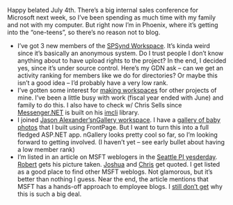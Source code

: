 Happy belated July 4th. There’s a big internal sales conference for
Microsoft next week, so I’ve been spending as much time with my family
and not with my computer. But right now I’m in Phoenix, where it’s
getting into the “one-teens”, so there’s no reason not to blog.

-   I’ve got 3 new members of the [SPSynd
    Workspace](http://www.gotdotnet.com/Community/Workspaces/workspace.aspx?id=bef1fffe-6d20-42c8-a72d-ae7e9a5a194b).
    It’s kinda weird since it’s basically an anonymous system. Do I
    trust people I don’t know anything about to have upload rights to
    the project? In the end, I decided yes, since it’s under source
    control. Here’s my GDN ask – can we get an activity ranking for
    members like we do for directories? Or maybe this isn’t a good idea
    – I’d probably have a very low rank.
-   I’ve gotten some interest for [making
    workspaces](http://devhawk.net/2003/07/01/other-possible-gdn-workspaces/)
    for other projects of mine. I’ve been a little busy with work
    (fiscal year ended with June) and family to do this. I also have to
    check w/ Chris Sells since [Messenger.NET](prj_messenger.aspx) is
    built on his [imcli](http://www.sellsbrothers.com/tools/#imcli)
    library.
-   I joined [Jason
    Alexander’s](http://dotnetweblogs.com/JAlexander/)[nGallery
    workspace](http://www.gotdotnet.com/Community/Workspaces/Workspace.aspx?id=7adcc4ca-95d8-46bb-bb24-1e4b9eacb858).
    I have a [gallery of baby
    photos](http://www.winisp.net/harrypierson/) that I built using
    FrontPage. But I want to turn this into a full fledged ASP.NET app.
    nGallery looks pretty cool so far, so I’m looking forward to getting
    involved. (I haven’t yet – see early bullet about having a low
    member rank)
-   I’m listed in an article on MSFT weblogers in the [Seattle PI
    yesderday](http://seattlepi.nwsource.com/business/129927_msftblog08.html).
    [Robert](http://radio.weblogs.com/0001011) gets his picture taken.
    [Joshua](http://www.netcrucible.com/blog) and
    [Chris](http://www.sellsbrothers.com) get quoted. I get listed as a
    good place to find other MSFT weblogs. Not glamorous, but it’s
    better than nothing I guess. Near the end, the article mentions that
    MSFT has a hands-off approach to employee blogs. I [still don’t
    get](http://devhawk.net/2003/06/18/microsoft-watch-reloaded/) why
    this is such a big deal.

